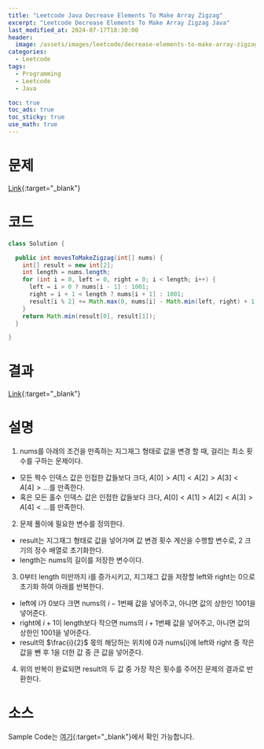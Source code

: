 ```yaml
---
title: "Leetcode Java Decrease Elements To Make Array Zigzag"
excerpt: "Leetcode Decrease Elements To Make Array Zigzag Java"
last_modified_at: 2024-07-17T18:30:00
header:
  image: /assets/images/leetcode/decrease-elements-to-make-array-zigzag.png
categories:
  - Leetcode
tags:
  - Programming
  - Leetcode
  - Java

toc: true
toc_ads: true
toc_sticky: true
use_math: true
---
```

# 문제
[Link](https://leetcode.com/problems/decrease-elements-to-make-array-zigzag/){:target="_blank"}

# 코드
```java
class Solution {

  public int movesToMakeZigzag(int[] nums) {
    int[] result = new int[2];
    int length = nums.length;
    for (int i = 0, left = 0, right = 0; i < length; i++) {
      left = i > 0 ? nums[i - 1] : 1001;
      right = i + 1 < length ? nums[i + 1] : 1001;
      result[i % 2] += Math.max(0, nums[i] - Math.min(left, right) + 1);
    }
    return Math.min(result[0], result[1]);
  }

}
```

# 결과
[Link](https://leetcode.com/problems/step-by-step-directions-from-a-binary-tree-node-to-another/submissions/1322757909/){:target="_blank"}

# 설명
1. nums를 아래의 조건을 만족하는 지그재그 형태로 값을 변경 할 때, 걸리는 최소 횟수를 구하는 문제이다.
- 모든 짝수 인덱스 값은 인접한 값들보다 크다, $A[0] > A[1] < A[2] > A[3] < A[4] > ...$를 만족한다.
- 혹은 모든 홀수 인덱스 값은 인접한 값들보다 크다, $A[0] < A[1] > A[2] < A[3] > A[4] < ...$를 만족한다.

2. 문제 풀이에 필요한 변수를 정의한다.
- result는 지그재그 형태로 값을 넣어가며 값 변경 횟수 계산을 수행할 변수로, 2 크기의 정수 배열로 초기화한다.
- length는 nums의 길이를 저장한 변수이다.

3. 0부터 length 미만까지 i를 증가시키고, 지그재그 값을 저장할 left와 right는 0으로 초기화 하여 아래를 반복한다.
- left에 i가 0보다 크면 nums의 $i - 1$번째 값을 넣어주고, 아니면 값의 상한인 1001을 넣어준다.
- right에 $i + 1$이 length보다 작으면 nums의 $i + 1$번째 값을 넣어주고, 아니면 값의 상한인 1001을 넣어준다.
- result의 $\frac{i}{2}$ 몫의 해당하는 위치에 0과 nums[i]에 left와 right 중 작은 값을 뺀 후 1을 더한 값 중 큰 값을 넣어준다.

4. 위의 반복이 완료되면 result의 두 값 중 가장 작은 횟수를 주어진 문제의 결과로 반환한다.

# 소스
Sample Code는 [여기](https://github.com/GracefulSoul/leetcode/blob/master/src/main/java/gracefulsoul/problems/DecreaseElementsToMakeArrayZigzag.java){:target="_blank"}에서 확인 가능합니다.